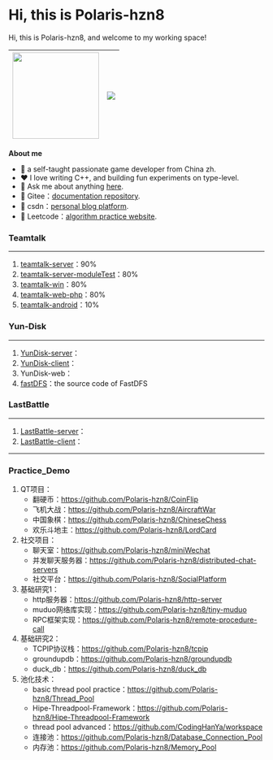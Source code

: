 # Hi, this is Polaris-hzn8

Hi, this is Polaris-hzn8, and welcome to my working space! 

| <a href="https://github.com/anuraghazra/github-readme-stats"><img height="170px" src="https://github-readme-stats.vercel.app/api?username=Polaris-hzn8&hide_border=true" /></a> | <a href="https://github.com/anuraghazra/github-readme-stats"><img align="center" src="https://github-readme-stats.vercel.app/api/top-langs/?username=polaris-hzn8&layout=compact&hide_border=true" /></a> |
| ------------------------------------------------------------ | ------------------------------------------------------------ |

**About me** 

- 🌱 a self-taught passionate game developer from China zh.
- ❤️ I love writing C++, and building fun experiments on type-level.
- 💬 Ask me about anything [here](https://github.com/Polaris-hzn8/Polaris-hzn8/issues). 
- 🔗 Gitee：[documentation repository](https://gitee.com/Polaris-hzn8).
- 🔗 csdn：[personal blog platform](https://blog.csdn.net/weixin_49167174).
- 🔗 Leetcode：[algorithm practice website](https://leetcode.cn/u/polaris-hzn8/).

### Teamtalk

---

1. [teamtalk-server](https://github.com/Polaris-hzn8/teamtalk-server)：90%
2. [teamtalk-server-moduleTest](https://github.com/Polaris-hzn8/TeamTalk_BlueBling)：80%
3. [teamtalk-win](https://github.com/Polaris-hzn8/teamtalk-win)：80%
4. [teamtalk-web-php](https://github.com/Polaris-hzn8/teamtalk-web-php)：80%
5. [teamtalk-android](https://github.com/Polaris-hzn8/teamtalk-android)：10%

### Yun-Disk

---

1. [YunDisk-server](https://github.com/Polaris-hzn8/YunDisk-server)：
2. [YunDisk-client](https://github.com/Polaris-hzn8/YunDisk-client)：
3. YunDisk-web：
4. [fastDFS](https://github.com/polaris-hzn8/fastdfs/tree/feature/add-comments)：the source code of FastDFS

### LastBattle

---

1. [LastBattle-server](https://github.com/Polaris-hzn8/LastBattle-Server)：
2. [LastBattle-client](https://github.com/Polaris-hzn8/LastBattle-Client)：

---

### Practice_Demo

1. QT项目：
   - 翻硬币：https://github.com/Polaris-hzn8/CoinFlip
   - 飞机大战：https://github.com/Polaris-hzn8/AircraftWar
   - 中国象棋：https://github.com/Polaris-hzn8/ChineseChess
   - 欢乐斗地主：https://github.com/Polaris-hzn8/LordCard
2. 社交项目：
   - 聊天室：https://github.com/Polaris-hzn8/miniWechat
   - 并发聊天服务器：https://github.com/Polaris-hzn8/distributed-chat-servers
   - 社交平台：https://github.com/Polaris-hzn8/SocialPlatform
3. 基础研究1：
   - http服务器：https://github.com/Polaris-hzn8/http-server
   - muduo网络库实现：https://github.com/Polaris-hzn8/tiny-muduo
   - RPC框架实现：https://github.com/Polaris-hzn8/remote-procedure-call
4. 基础研究2：
   - TCPIP协议栈：https://github.com/Polaris-hzn8/tcpip
   - groundupdb：https://github.com/Polaris-hzn8/groundupdb
   - duck_db：https://github.com/Polaris-hzn8/duck_db
5. 池化技术：
   - basic thread pool practice：https://github.com/Polaris-hzn8/Thread_Pool
   - Hipe-Threadpool-Framework：https://github.com/Polaris-hzn8/Hipe-Threadpool-Framework
   - thread pool advanced：https://github.com/CodingHanYa/workspace
   - 连接池：https://github.com/Polaris-hzn8/Database_Connection_Pool
   - 内存池：https://github.com/Polaris-hzn8/Memory_Pool







